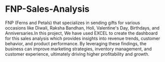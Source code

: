 # FNP-Sales-Analysis

FNP (Ferns and Petals) that specializes in sending gifts for various occasions like Diwali, Raksha Bandhan, Holi, Valentine's Day, Birthdays, and
Anniversaries.In this project, We have used EXCEL to create the dashboard for this sales analysis which provides insights into revenue trends, customer behavior, and product performance. By leveraging these findings, the business can improve marketing strategies, inventory management, and customer experience, ultimately driving higher profitability and growth.
